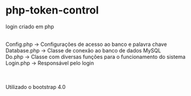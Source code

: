 # php-token-control

login criado em php<br/><br/>


Config.php -> Configurações de acesso ao banco e palavra chave<br/>
Database.php -> Classe de conexão ao banco de dados MySQL<br/>
Do.php -> Classe com diversas funções para o funcionamento do sistema<br/>
Login.php -> Responsável pelo login<br/><br/><br/>

Utilizado o bootstrap 4.0<br/><br/>
